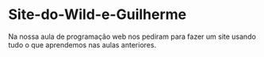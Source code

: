 # Site-do-Wild-e-Guilherme
Na nossa aula de programação web nos pediram para fazer um site usando tudo o que aprendemos nas aulas anteriores. 
